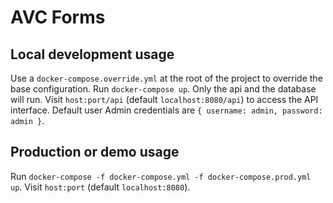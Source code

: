 # AVC Forms

## Local development usage
Use a `docker-compose.override.yml` at the root of the project to override the base configuration.
Run `docker-compose up`. Only the api and the database will run. 
Visit `host:port/api` (default `localhost:8080/api`) to access the API interface.
Default user Admin credentials are `{ username: admin, password: admin }`.

## Production or demo usage
Run `docker-compose -f docker-compose.yml -f docker-compose.prod.yml up`. 
Visit `host:port` (default `localhost:8080`).
